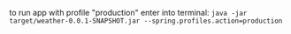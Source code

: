 to run app with profile "production" enter into terminal:
`java -jar target/weather-0.0.1-SNAPSHOT.jar --spring.profiles.action=production`
